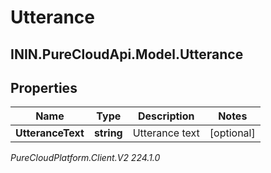 # Utterance

## ININ.PureCloudApi.Model.Utterance

## Properties

|Name | Type | Description | Notes|
|------------ | ------------- | ------------- | -------------|
| **UtteranceText** | **string** | Utterance text | [optional] |



_PureCloudPlatform.Client.V2 224.1.0_
